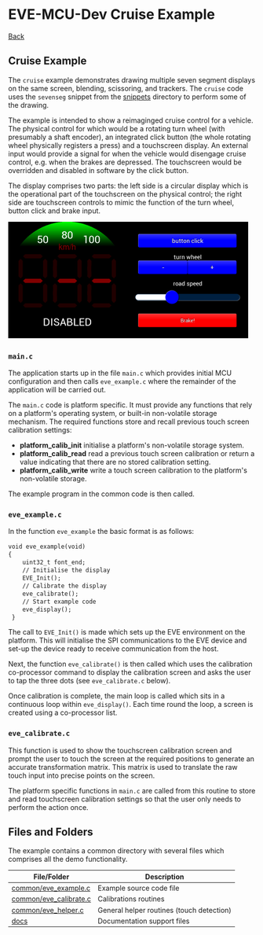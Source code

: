 # EVE-MCU-Dev Cruise Example

[Back](../README.md)

## Cruise Example

The `cruise` example demonstrates drawing multiple seven segment displays on the same screen, blending, scissoring, and trackers. The `cruise` code uses the `sevenseg` snippet from the [snippets](../snippets) directory to perform some of the drawing. 

The example is intended to show a reimaginged cruise control for a vehicle. The physical control for which would be a rotating turn wheel (with presumably a shaft encoder), an integrated click button (the whole rotating wheel physically registers a press) and a touchscreen display. An external input would provide a signal for when the vehicle would disengage cruise control, e.g. when the brakes are depressed. The touchscreen would be overridden and disabled in software by the click button.

The display comprises two parts: the left side is a circular display which is the operational part of the touchscreen on the physical control; the right side are touchscreen controls to mimic the function of the turn wheel, button click and brake input.

![Cruise Example](docs/cruise.png)

### `main.c`

The application starts up in the file `main.c` which provides initial MCU configuration and then calls `eve_example.c` where the remainder of the application will be carried out. 

The `main.c` code is platform specific. It must provide any functions that rely on a platform's operating system, or built-in non-volatile storage mechanism. The required functions store and recall previous touch screen calibration settings:
- **platform_calib_init** initialise a platform's non-volatile storage system.
- **platform_calib_read** read a previous touch screen calibration or return a value indicating that there are no stored calibration setting.
- **platform_calib_write** write a touch screen calibration to the platform's non-volatile storage.

The example program in the common code is then called.

### `eve_example.c`

In the function `eve_example` the basic format is as follows:

```
void eve_example(void)
{
    uint32_t font_end;
    // Initialise the display
    EVE_Init();
    // Calibrate the display
    eve_calibrate();
    // Start example code
    eve_display();
 }
```
The call to `EVE_Init()` is made which sets up the EVE environment on the platform. This will initialise the SPI communications to the EVE device and set-up the device ready to receive communication from the host.

Next, the function `eve_calibrate()` is then called which uses the calibration co-processor command to display the calibration screen and asks the user to tap the three dots (see `eve_calibrate.c` below).

Once calibration is complete, the main loop is called which sits in a continuous loop within `eve_display()`. Each time round the loop, a screen is created using a co-processor list. 

### `eve_calibrate.c`

This function is used to show the touchscreen calibration screen and prompt the user to touch the screen at the required positions to generate an accurate transformation matrix. This matrix is used to translate the raw touch input into precise points on the screen.

The platform specific functions in `main.c` are called from this routine to store and read touchscreen calibration settings so that the user only needs to perform the action once.

## Files and Folders

The example contains a common directory with several files which comprises all the demo functionality.

| File/Folder | Description |
| --- | --- |
| [common/eve_example.c](common/eve_example.c) | Example source code file |
| [common/eve_calibrate.c](common/eve_calibrate.c) | Calibrations routines |
| [common/eve_helper.c](common/eve_helper.c) | General helper routines (touch detection) |
| [docs](docs) | Documentation support files |
